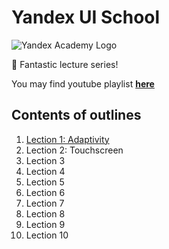 # Yandex UI School

![Yandex Academy Logo](https://yastatic.net/yandex-events-frontend2/_/0lSbFY1EE1d0SsfbXVPuuptTTcY.png)

💎 Fantastic lecture series!

You may find youtube playlist **[here](https://www.youtube.com/playlist?list=PLKaafC45L_SRqYQW-nFYw8bOlm3IYc2BI)**

## Contents of outlines

1. [Lection 1: Adaptivity](https://github.com/Betra/Course-Abstract/blob/master/Yandex%20UI%20School/Ya_UI_Lesson_1.md)
2. Lection 2: Touchscreen
3. Lection 3
4. Lection 4
5. Lection 5
6. Lection 6
7. Lection 7
8. Lection 8
9. Lection 9
10. Lection 10

